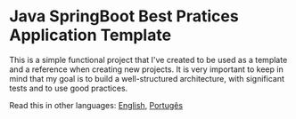 # Java SpringBoot Best Pratices Application Template

This is a simple functional project that I've created to be used as a template and a reference when creating new projects. It is very important to keep in mind that my goal is to build a well-structured architecture, with significant tests and to use good practices.

Read this in other languages: [English](README.md), [Portugês](README.pt-br.md)
